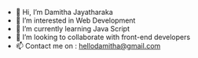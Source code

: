 - 👋 Hi, I’m Damitha Jayatharaka 
- 👀 I’m interested in Web Development
- 🌱 I’m currently learning Java Script
- 💞️ I’m looking to collaborate with front-end developers
- 📫 Contact me on : hellodamitha@gmail.com

<!---
djayatharaka/djayatharaka is a ✨ special ✨ repository because its `README.md` (this file) appears on your GitHub profile.
You can click the Preview link to take a look at your changes.
--->
